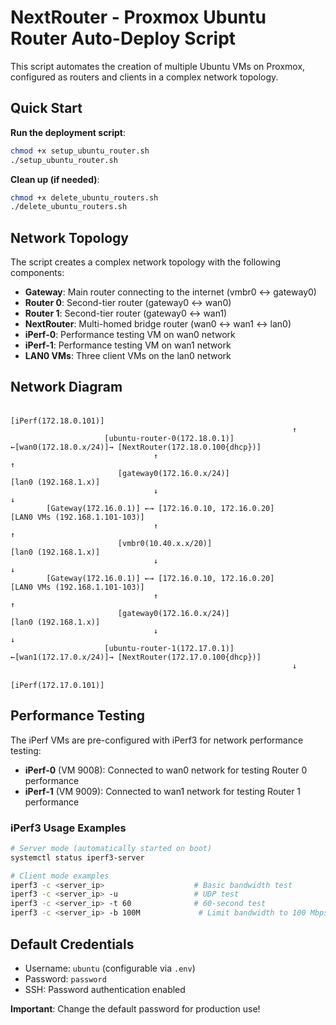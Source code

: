 # NextRouter - Proxmox Ubuntu Router Auto-Deploy Script

This script automates the creation of multiple Ubuntu VMs on Proxmox, configured as routers and clients in a complex network topology.

## Quick Start

**Run the deployment script**:
   ```bash
   chmod +x setup_ubuntu_router.sh
   ./setup_ubuntu_router.sh
   ```

**Clean up (if needed)**:
   ```bash
   chmod +x delete_ubuntu_routers.sh
   ./delete_ubuntu_routers.sh
   ```

## Network Topology

The script creates a complex network topology with the following components:

- **Gateway**: Main router connecting to the internet (vmbr0 ↔ gateway0)
- **Router 0**: Second-tier router (gateway0 ↔ wan0)
- **Router 1**: Second-tier router (gateway0 ↔ wan1)
- **NextRouter**: Multi-homed bridge router (wan0 ↔ wan1 ↔ lan0)
- **iPerf-0**: Performance testing VM on wan0 network
- **iPerf-1**: Performance testing VM on wan1 network
- **LAN0 VMs**: Three client VMs on the lan0 network

## Network Diagram
```
                                                　　 [iPerf(172.18.0.101)]
                                                               ↑
                     [ubuntu-router-0(172.18.0.1)] ←[wan0(172.18.0.x/24)]→ [NextRouter(172.18.0.100{dhcp})]
                                ↑                                                         ↑
                        [gateway0(172.16.0.x/24)]                            [lan0 (192.168.1.x)]
                                ↓                                                         ↓
        [Gateway(172.16.0.1)] ←→ [172.16.0.10, 172.16.0.20]                   [LAN0 VMs (192.168.1.101-103)]
                                ↑                                                         ↑
                        [vmbr0(10.40.x.x/20)]                                [lan0 (192.168.1.x)]
                                ↓                                                         ↓
        [Gateway(172.16.0.1)] ←→ [172.16.0.10, 172.16.0.20]                   [LAN0 VMs (192.168.1.101-103)]
                                ↑                                                         ↑
                        [gateway0(172.16.0.x/24)]                            [lan0 (192.168.1.x)]
                                ↓                                                         ↓
                     [ubuntu-router-1(172.17.0.1)] ←[wan1(172.17.0.x/24)]→ [NextRouter(172.17.0.100{dhcp})]
                                                               ↓
                                                　　 [iPerf(172.17.0.101)]
```

## Performance Testing

The iPerf VMs are pre-configured with iPerf3 for network performance testing:

- **iPerf-0** (VM 9008): Connected to wan0 network for testing Router 0 performance
- **iPerf-1** (VM 9009): Connected to wan1 network for testing Router 1 performance

### iPerf3 Usage Examples

```bash
# Server mode (automatically started on boot)
systemctl status iperf3-server

# Client mode examples
iperf3 -c <server_ip>                    # Basic bandwidth test
iperf3 -c <server_ip> -u                 # UDP test
iperf3 -c <server_ip> -t 60              # 60-second test
iperf3 -c <server_ip> -b 100M             # Limit bandwidth to 100 Mbps
```

## Default Credentials

- Username: `ubuntu` (configurable via `.env`)
- Password: `password`
- SSH: Password authentication enabled

**Important**: Change the default password for production use!